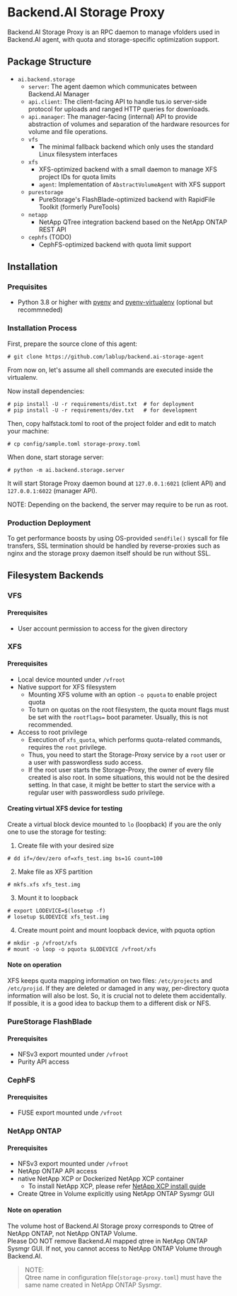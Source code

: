 # Backend.AI Storage Proxy
Backend.AI Storage Proxy is an RPC daemon to manage vfolders used in Backend.AI agent, with quota and
storage-specific optimization support.


## Package Structure
* `ai.backend.storage`
  - `server`: The agent daemon which communicates between Backend.AI Manager
  - `api.client`: The client-facing API to handle tus.io server-side protocol for uploads and ranged HTTP
    queries for downloads.
  - `api.manager`: The manager-facing (internal) API to provide abstraction of volumes and separation of
    the hardware resources for volume and file operations.
  - `vfs`
    - The minimal fallback backend which only uses the standard Linux filesystem interfaces
  - `xfs`
    - XFS-optimized backend with a small daemon to manage XFS project IDs for quota limits
    - `agent`: Implementation of `AbstractVolumeAgent` with XFS support
  - `purestorage`
    - PureStorage's FlashBlade-optimized backend with RapidFile Toolkit (formerly PureTools)
  - `netapp`
    - NetApp QTree integration backend based on the NetApp ONTAP REST API
  - `cephfs` (TODO)
    - CephFS-optimized backend with quota limit support


## Installation

### Prequisites
* Python 3.8 or higher with [pyenv](https://github.com/pyenv/pyenv)
and [pyenv-virtualenv](https://github.com/pyenv/pyenv-virtualenv) (optional but recommneded)

### Installation Process

First, prepare the source clone of this agent:
```console
# git clone https://github.com/lablup/backend.ai-storage-agent
```

From now on, let's assume all shell commands are executed inside the virtualenv.

Now install dependencies:
```console
# pip install -U -r requirements/dist.txt  # for deployment
# pip install -U -r requirements/dev.txt   # for development
```

Then, copy halfstack.toml to root of the project folder and edit to match your machine:
```console
# cp config/sample.toml storage-proxy.toml
```

When done, start storage server:
```console
# python -m ai.backend.storage.server
```

It will start Storage Proxy daemon bound at `127.0.0.1:6021` (client API) and
`127.0.0.1:6022` (manager API).

NOTE: Depending on the backend, the server may require to be run as root.

### Production Deployment

To get performance boosts by using OS-provided `sendfile()` syscall
for file transfers, SSL termination should be handled by reverse-proxies
such as nginx and the storage proxy daemon itself should be run without SSL.


## Filesystem Backends

### VFS

#### Prerequisites

* User account permission to access for the given directory


### XFS

#### Prerequisites

* Local device mounted under `/vfroot`
* Native support for XFS filesystem
  - Mounting XFS volume with an option `-o pquota` to enable project quota
  - To turn on quotas on the root filesystem, the quota mount flags must be
    set with the `rootflags=` boot parameter. Usually, this is not recommended.
* Access to root privilege
  - Execution of `xfs_quota`, which performs quota-related commands, requires
    the `root` privilege.
  - Thus, you need to start the Storage-Proxy service by a `root` user or a
    user with passwordless sudo access.
  - If the root user starts the Storage-Proxy, the owner of every file created
    is also root. In some situations, this would not be the desired setting.
    In that case, it might be better to start the service with a regular user
    with passwordless sudo privilege.

#### Creating virtual XFS device for testing

Create a virtual block device mounted to `lo` (loopback) if you are the only one
to use the storage for testing:

1. Create file with your desired size
```console
# dd if=/dev/zero of=xfs_test.img bs=1G count=100
```
2. Make file as XFS partition
```console
# mkfs.xfs xfs_test.img
```
3. Mount it to loopback
```console
# export LODEVICE=$(losetup -f)
# losetup $LODEVICE xfs_test.img
```
4. Create mount point and mount loopback device, with pquota option
```console
# mkdir -p /vfroot/xfs
# mount -o loop -o pquota $LODEVICE /vfroot/xfs
```

#### Note on operation

XFS keeps quota mapping information on two files: `/etc/projects` and
`/etc/projid`. If they are deleted or damaged in any way, per-directory quota
information will also be lost. So, it is crucial not to delete them
accidentally. If possible, it is a good idea to backup them to a different disk
or NFS.


### PureStorage FlashBlade

#### Prerequisites

* NFSv3 export mounted under `/vfroot`
* Purity API access


### CephFS

#### Prerequisites

* FUSE export mounted unde `/vfroot`


### NetApp ONTAP

#### Prerequisites

* NFSv3 export mounted under `/vfroot`
* NetApp ONTAP API access
* native NetApp XCP or Dockerized NetApp XCP container
   - To install NetApp XCP, please refer [NetApp XCP install guide](https://xcp.netapp.com/)
* Create Qtree in Volume explicitly using NetApp ONTAP Sysmgr GUI


#### Note on operation
The volume host of Backend.AI Storage proxy corresponds to Qtree of NetApp ONTAP, not NetApp ONTAP Volume.   
Please DO NOT remove Backend.AI mapped qtree in NetApp ONTAP Sysmgr GUI. If not, you cannot access to NetApp ONTAP Volume through Backend.AI.

> NOTE:   
Qtree name in configuration file(`storage-proxy.toml`) must have the same name created in NetApp ONTAP Sysmgr.
